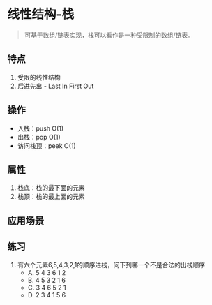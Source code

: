 # 线性结构-栈

> 可基于数组/链表实现，栈可以看作是一种受限制的数组/链表。

## 特点

1. 受限的线性结构
2. 后进先出 - Last In First Out

## 操作

- 入栈：push O(1)
- 出栈：pop O(1)
- 访问栈顶：peek O(1)

## 属性

1. 栈底：栈的最下面的元素
2. 栈顶：栈的最上面的元素

## 应用场景

## 练习

1. 有六个元素6,5,4,3,2,1的顺序进栈，问下列哪一个不是合法的出栈顺序
   - A. 5 4 3 6 1 2
   - B. 4 5 3 2 1 6
   - C. 3 4 6 5 2 1
   - D. 2 3 4 1 5 6
